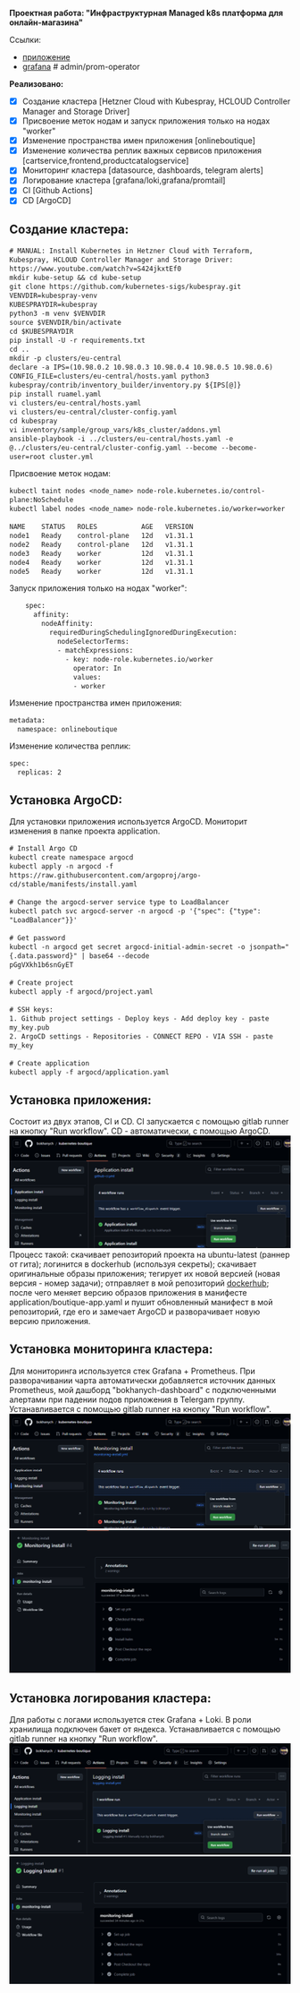  **Проектная работа: "Инфраструктурная Managed k8s платформа для онлайн-магазина"**

Ссылки: 
- [приложение](https://bokhanych-demoshop.ust.inc)
- [grafana](http://65.109.41.169) # admin/prom-operator

**Реализовано:**
 - [x] Создание кластера [Hetzner Cloud with Kubespray, HCLOUD Controller Manager and Storage Driver]
 - [x] Присвоение меток нодам и запуск приложения только на нодах "worker"
 - [x] Изменение пространства имен приложения [onlineboutique]
 - [x] Изменение количества реплик важных сервисов приложения [cartservice,frontend,productcatalogservice]
 - [x] Мониторинг кластера [datasource, dashboards, telegram alerts]
 - [x] Логирование кластера [grafana/loki,grafana/promtail]
 - [x] CI [Github Actions]
 - [x] CD [ArgoCD]

## Создание кластера: 
```
# MANUAL: Install Kubernetes in Hetzner Cloud with Terraform, Kubespray, HCLOUD Controller Manager and Storage Driver: https://www.youtube.com/watch?v=S424jkxtEf0
mkdir kube-setup && cd kube-setup
git clone https://github.com/kubernetes-sigs/kubespray.git
VENVDIR=kubespray-venv
KUBESPRAYDIR=kubespray
python3 -m venv $VENVDIR
source $VENVDIR/bin/activate
cd $KUBESPRAYDIR
pip install -U -r requirements.txt
cd ..
mkdir -p clusters/eu-central
declare -a IPS=(10.98.0.2 10.98.0.3 10.98.0.4 10.98.0.5 10.98.0.6)
CONFIG_FILE=clusters/eu-central/hosts.yaml python3 kubespray/contrib/inventory_builder/inventory.py ${IPS[@]}
pip install ruamel.yaml
vi clusters/eu-central/hosts.yaml
vi clusters/eu-central/cluster-config.yaml
cd kubespray
vi inventory/sample/group_vars/k8s_cluster/addons.yml
ansible-playbook -i ../clusters/eu-central/hosts.yaml -e @../clusters/eu-central/cluster-config.yaml --become --become-user=root cluster.yml
```

Присвоение меток нодам:
```
kubectl taint nodes <node_name> node-role.kubernetes.io/control-plane:NoSchedule
kubectl label nodes <node_name> node-role.kubernetes.io/worker=worker

NAME    STATUS   ROLES           AGE   VERSION
node1   Ready    control-plane   12d   v1.31.1
node2   Ready    control-plane   12d   v1.31.1
node3   Ready    worker          12d   v1.31.1
node4   Ready    worker          12d   v1.31.1
node5   Ready    worker          12d   v1.31.1
```
Запуск приложения только на нодах "worker":
```
    spec:
      affinity:
        nodeAffinity:
          requiredDuringSchedulingIgnoredDuringExecution:
            nodeSelectorTerms:
            - matchExpressions:
              - key: node-role.kubernetes.io/worker
                operator: In
                values:
                - worker
```

Изменение пространства имен приложения:
```
metadata:
  namespace: onlineboutique
```

Изменение количества реплик:
```
spec:
  replicas: 2
```

## Установка ArgoCD:
Для установки приложения используется ArgoCD. Мониторит изменения в папке проекта application.
```
# Install Argo CD
kubectl create namespace argocd
kubectl apply -n argocd -f https://raw.githubusercontent.com/argoproj/argo-cd/stable/manifests/install.yaml

# Change the argocd-server service type to LoadBalancer
kubectl patch svc argocd-server -n argocd -p '{"spec": {"type": "LoadBalancer"}}'

# Get password
kubectl -n argocd get secret argocd-initial-admin-secret -o jsonpath="{.data.password}" | base64 --decode
pGgVXkh1b6snGyET

# Create project
kubectl apply -f argocd/project.yaml 

# SSH keys:
1. Github project settings - Deploy keys - Add deploy key - paste my_key.pub
2. ArgoCD settings - Repositories - CONNECT REPO - VIA SSH - paste my_key

# Create application
kubectl apply -f argocd/application.yaml
```

## Установка приложения:
Состоит из двух этапов, CI и CD. CI запускается с помощью gitlab runner на кнопку "Run workflow". CD - автоматически, с помощью ArgoCD.
![Run workflow "Application install"](.github/screenshots/application_install.png)
Процесс такой: скачивает репозиторий проекта на ubuntu-latest (раннер от гита); логинится в dockerhub (используя секреты); скачивает оригинальные образы приложения; тегирует их новой версией (новая версия - номер задачи); отправляет в мой репозиторий [dockerhub](https://hub.docker.com/repository/docker/bokhanych/kubernetes-boutique/general); после чего меняет версию образов приложения в манифесте application/boutique-app.yaml и пушит обновленный манифест в мой репозиторий, где его и замечает ArgoCD и разворачивает новую версию приложения. 

## Установка мониторинга кластера:
Для мониторинга используется стек Grafana + Prometheus. 
При разворачивании чарта автоматически добавляется источник данных Prometheus, мой дашборд "bokhanych-dashboard" с подключенными алертами при падении подов приложения в Telergam группу.
Устанавливается с помощью gitlab runner на кнопку "Run workflow".
![Run workflow "Monitoring install"](monitoring/screenshots/monitoring_install.png) 
![Jobs](monitoring/screenshots/monitoring_jobs.png)

## Установка логирования кластера:
Для работы с логами используется стек Grafana + Loki. В роли хранилища подключен бакет от яндекса.
Устанавливается с помощью gitlab runner на кнопку "Run workflow".
![Run workflow "Logging install"](logging/screenshots/logging_install.png)
![Jobs](logging/screenshots/logging_jobs.png)
